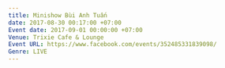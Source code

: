 ```yaml
---
title: Minishow Bùi Anh Tuấn
date: 2017-08-30 00:17:00 +07:00
Event date: 2017-09-01 00:00:00 +07:00
Venue: Trixie Cafe & Lounge
Event URL: https://www.facebook.com/events/352485331839098/
Genre: LIVE
---
```


